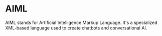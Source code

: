 # AIML
AIML stands for Artificial Intelligence Markup Language. It's a specialized XML-based language used to create chatbots and conversational AI. 
